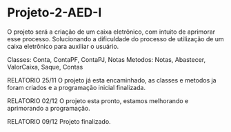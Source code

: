 # Projeto-2-AED-I
O projeto será a criação de um caixa eletrônico, com intuito de aprimorar esse processo.
Solucionando a dificuldade do processo de utilização de um caixa eletrônico para auxiliar o usuário.

Classes: Conta, ContaPF, ContaPJ, Notas
Metodos: Notas, Abastecer, ValorCaixa, Saque, Contas

RELATORIO 25/11
O projeto já esta encaminhado, as classes e metodos ja foram criados e a programação inicial finalizada.

RELATORIO 02/12
O projeto esta pronto, estamos melhorando e aprimorando a programação.

RELATORIO 09/12
Projeto finalizado.

